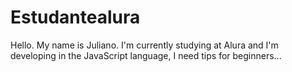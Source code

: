 # Estudantealura
Hello. My name is Juliano.  I'm currently studying at Alura and I'm developing in the JavaScript language, I need tips for beginners...
